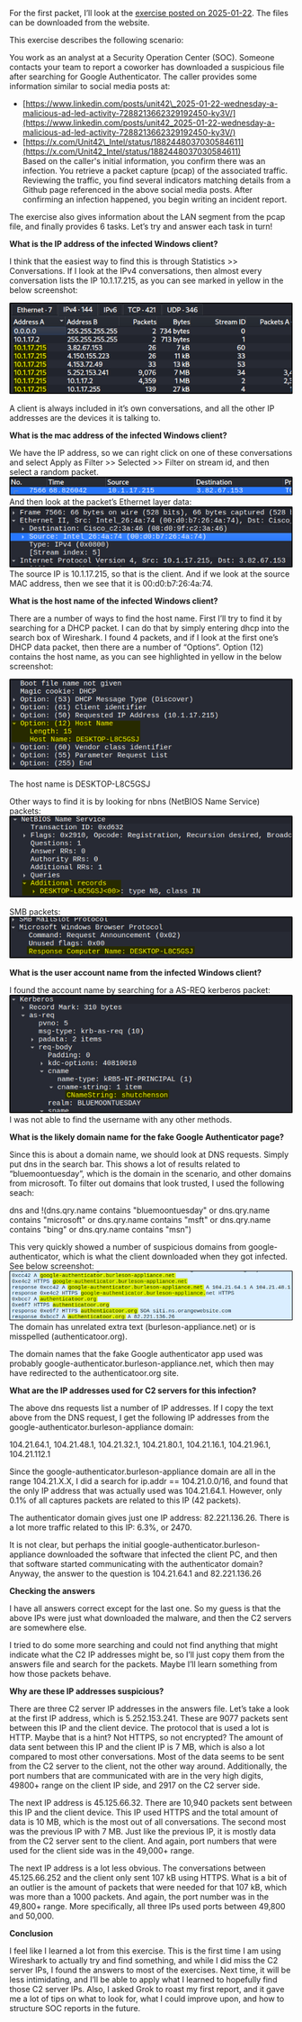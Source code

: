 For the first packet, I’ll look at the [exercise posted on 2025-01-22](https://www.malware-traffic-analysis.net/2025/01/22/index.html). The files can be downloaded from the website.

This exercise describes the following scenario:

You work as an analyst at a Security Operation Center (SOC). Someone contacts your team to report a coworker has downloaded a suspicious file after searching for Google Authenticator. The caller provides some information similar to social media posts at:

* [https://www.linkedin.com/posts/unit42\_2025-01-22-wednesday-a-malicious-ad-led-activity-7288213662329192450-ky3V/](https://www.linkedin.com/posts/unit42_2025-01-22-wednesday-a-malicious-ad-led-activity-7288213662329192450-ky3V/)  
* [https://x.com/Unit42\_Intel/status/1882448037030584611](https://x.com/Unit42_Intel/status/1882448037030584611)  
  Based on the caller's initial information, you confirm there was an infection.  You retrieve a packet capture (pcap) of the associated traffic.  Reviewing the traffic, you find several indicators matching details from a Github page referenced in the above social media posts.  After confirming an infection happened, you begin writing an incident report.

The exercise also gives information about the LAN segment from the pcap file, and finally provides 6 tasks. Let’s try and answer each task in turn\!

**What is the IP address of the infected Windows client?**

I think that the easiest way to find this is through Statistics \>\> Conversations. If I look at the IPv4 conversations, then almost every conversation lists the IP 10.1.17.215, as you can see marked in yellow in the below screenshot:

![image1](https://github.com/Stefan-Brewer/Home-lab-Wireshark-practice/blob/main/Pictures/20250122%2001.png)

A client is always included in it’s own conversations, and all the other IP addresses are the devices it is talking to.

**What is the mac address of the infected Windows client?**

We have the IP address, so we can right click on one of these conversations and select Apply as Filter \>\> Selected \>\> Filter on stream id, and then select a random packet.  
![image2](https://github.com/Stefan-Brewer/Home-lab-Wireshark-practice/blob/main/Pictures/20250122%2002.png)
And then look at the packet’s Ethernet layer data:  
![image3](https://github.com/Stefan-Brewer/Home-lab-Wireshark-practice/blob/main/Pictures/20250122%2003.png)
The source IP is 10.1.17.215, so that is the client. And if we look at the source MAC address, then we see that it is 00:d0:b7:26:4a:74.

**What is the host name of the infected Windows client?**

There are a number of ways to find the host name. First I’ll try to find it by searching for a DHCP packet. I can do that by simply entering dhcp into the search box of Wireshark. I found 4 packets, and if I look at the first one’s DHCP data packet, then there are a number of “Options”. Option (12) contains the host name, as you can see highlighted in yellow in the below screenshot:

![image4](https://github.com/Stefan-Brewer/Home-lab-Wireshark-practice/blob/main/Pictures/20250122%2004.png)

The host name is DESKTOP-L8C5GSJ

Other ways to find it is by looking for nbns (NetBIOS Name Service) packets:  
![image5](https://github.com/Stefan-Brewer/Home-lab-Wireshark-practice/blob/main/Pictures/20250122%2005.png)

SMB packets:  
![image6](https://github.com/Stefan-Brewer/Home-lab-Wireshark-practice/blob/main/Pictures/20250122%2006.png)

**What is the user account name from the infected Windows client?**

I found the account name by searching for a AS-REQ kerberos packet:  
![image7](https://github.com/Stefan-Brewer/Home-lab-Wireshark-practice/blob/main/Pictures/20250122%2007.png)
I was not able to find the username with any other methods.

**What is the likely domain name for the fake Google Authenticator page?**

Since this is about a domain name, we should look at DNS requests. Simply put dns in the search bar. This shows a lot of results related to “bluemoontuesday”, which is the domain in the scenario, and other domains from microsoft. To filter out domains that look trusted, I used the following seach:

dns and \!(dns.qry.name contains "bluemoontuesday" or dns.qry.name contains "microsoft" or dns.qry.name contains "msft" or dns.qry.name contains "bing" or dns.qry.name contains "msn")

This very quickly showed a number of suspicious domains from google-authenticator, which is what the client downloaded when they got infected. See below screenshot:  
![image8](https://github.com/Stefan-Brewer/Home-lab-Wireshark-practice/blob/main/Pictures/20250122%2008.png)
The domain has unrelated extra text (burleson-appliance.net) or is misspelled (authenticatoor.org).

The domain names that the fake Google authenticator app used was probably google-authenticator.burleson-appliance.net, which then may have redirected to the authenticatoor.org site.

**What are the IP addresses used for C2 servers for this infection?**

The above dns requests list a number of IP addresses. If I copy the text above from the DNS request, I get the following IP addresses from the google-authenticator.burleson-appliance domain:

104.21.64.1, 104.21.48.1, 104.21.32.1, 104.21.80.1, 104.21.16.1, 104.21.96.1, 104.21.112.1

Since the google-authenticator.burleson-appliance domain are all in the range 104.21.X.X, I did a search for ip.addr \== 104.21.0.0/16, and found that the only IP address that was actually used was 104.21.64.1. However, only 0.1% of all captures packets are related to this IP (42 packets).

The authenticator domain gives just one IP address: 82.221.136.26. There is a lot more traffic related to this IP: 6.3%, or 2470\.

It is not clear, but perhaps the initial google-authenticator.burleson-appliance downloaded the software that infected the client PC, and then that software started communicating with the authenticator domain? Anyway, the answer to the question is 104.21.64.1 and 82.221.136.26

**Checking the answers**

I have all answers correct except for the last one. So my guess is that the above IPs were just what downloaded the malware, and then the C2 servers are somewhere else.

I tried to do some more searching and could not find anything that might indicate what the C2 IP addresses might be, so I’ll just copy them from the answers file and search for the packets. Maybe I’ll learn something from how those packets behave.

**Why are these IP addresses suspicious?**

There are three C2 server IP addresses in the answers file. Let’s take a look at the first IP address, which is 5.252.153.241. These are 9077 packets sent between this IP and the client device. The protocol that is used a lot is HTTP. Maybe that is a hint? Not HTTPS, so not encrypted? The amount of data sent between this IP and the client IP is 7 MB, which is also a lot compared to most other conversations. Most of the data seems to be sent from the C2 server to the client, not the other way around. Additionally, the port numbers that are communicated with are in the very high digits, 49800+ range on the client IP side, and 2917 on the C2 server side. 

The next IP address is 45.125.66.32. There are 10,940 packets sent between this IP and the client device. This IP used HTTPS and the total amount of data is 10 MB, which is the most out of all conversations. The second most was the previous IP with 7 MB. Just like the previous IP, it is mostly data from the C2 server sent to the client. And again, port numbers that were used for the client side was in the 49,000+ range.

The next IP address is a lot less obvious. The conversations between 45.125.66.252 and the client only sent 107 kB using HTTPS. What is a bit of an outlier is the amount of packets that were needed for that 107 kB, which was more than a 1000 packets. And again, the port number was in the 49,800+ range. More specifically, all three IPs used ports between 49,800 and 50,000.

**Conclusion**

I feel like I learned a lot from this exercise. This is the first time I am using Wireshark to actually try and find something, and while I did miss the C2 server IPs, I found the answers to most of the exercises. Next time, it will be less intimidating, and I’ll be able to apply what I learned to hopefully find those C2 server IPs. Also, I asked Grok to roast my first report, and it gave me a lot of tips on what to look for, what I could improve upon, and how to structure SOC reports in the future.

